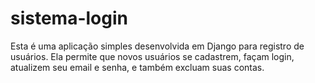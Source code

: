 # sistema-login
 Esta é uma aplicação simples desenvolvida em Django para registro de usuários. Ela permite que novos usuários se cadastrem, façam login, atualizem seu email e senha, e também excluam suas contas.
